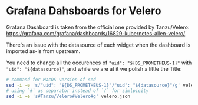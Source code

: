 # Grafana Dahsboards for Velero

Grafana Dashboard is taken from the official one provided by Tanzu/Velero:
<https://grafana.com/grafana/dashboards/16829-kubernetes-allen-velero/>

There's an issue with the datasource of each widget when the dashboard is imported as-is from upstream.

You need to change all the occurences of `"uid": "${DS_PROMETHEUS-1}"` with `"uid": "${datasource}"`, and while we are at it we polish a little the Title:

```bash
# command for MacOS version of sed
sed -i -e 's/"uid": "${DS_PROMETHEUS-1}"/"uid": "${datasource}"/g' velero.json
# using `#` as separator instead of `/` for simlpicity
sed -i -e 's#Tanzu/Velero#Velero#g' velero.json
```
